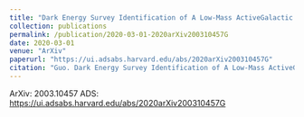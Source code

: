 ```yaml
---
title: "Dark Energy Survey Identification of A Low-Mass ActiveGalactic Nucleus at Redshift 0.823 from Optical Variability"
collection: publications
permalink: /publication/2020-03-01-2020arXiv200310457G
date: 2020-03-01
venue: "ArXiv"
paperurl: "https://ui.adsabs.harvard.edu/abs/2020arXiv200310457G"
citation: "Guo. Dark Energy Survey Identification of A Low-Mass ActiveGalactic Nucleus at Redshift 0.823 from Optical Variability. ArXiv, :, Mar 2020"
---
```


ArXiv: 2003.10457
ADS: https://ui.adsabs.harvard.edu/abs/2020arXiv200310457G
